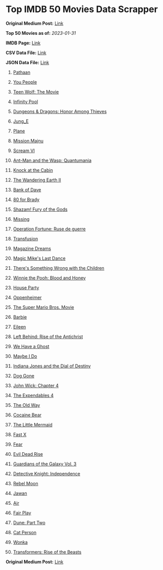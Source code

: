 # Top IMDB 50 Movies Data Scrapper

**Original Medium Post:** [Link](https://medium.com/@nishantsahoo/which-movie-should-i-watch-5c83a3c0f5b1) 

**Top 50 Movies as of:** _2023-01-31_

**IMDB Page:** [Link](http://www.imdb.com/search/title?release_date=2023,2023&title_type=feature)

**CSV Data File:** [Link](/Data/data.csv)

**JSON Data File:** [Link](/Data/data.json)

1. [Pathaan](https://www.imdb.com/title/tt12844910/?ref_=adv_li_tt)

2. [You People](https://www.imdb.com/title/tt14826022/?ref_=adv_li_tt)

3. [Teen Wolf: The Movie](https://www.imdb.com/title/tt15486810/?ref_=adv_li_tt)

4. [Infinity Pool](https://www.imdb.com/title/tt10365998/?ref_=adv_li_tt)

5. [Dungeons & Dragons: Honor Among Thieves](https://www.imdb.com/title/tt2906216/?ref_=adv_li_tt)

6. [Jung_E](https://www.imdb.com/title/tt22352848/?ref_=adv_li_tt)

7. [Plane](https://www.imdb.com/title/tt5884796/?ref_=adv_li_tt)

8. [Mission Majnu](https://www.imdb.com/title/tt13131232/?ref_=adv_li_tt)

9. [Scream VI](https://www.imdb.com/title/tt17663992/?ref_=adv_li_tt)

10. [Ant-Man and the Wasp: Quantumania](https://www.imdb.com/title/tt10954600/?ref_=adv_li_tt)

11. [Knock at the Cabin](https://www.imdb.com/title/tt15679400/?ref_=adv_li_tt)

12. [The Wandering Earth II](https://www.imdb.com/title/tt13539646/?ref_=adv_li_tt)

13. [Bank of Dave](https://www.imdb.com/title/tt14308636/?ref_=adv_li_tt)

14. [80 for Brady](https://www.imdb.com/title/tt18079362/?ref_=adv_li_tt)

15. [Shazam! Fury of the Gods](https://www.imdb.com/title/tt10151854/?ref_=adv_li_tt)

16. [Missing](https://www.imdb.com/title/tt10855768/?ref_=adv_li_tt)

17. [Operation Fortune: Ruse de guerre](https://www.imdb.com/title/tt7985704/?ref_=adv_li_tt)

18. [Transfusion](https://www.imdb.com/title/tt14873054/?ref_=adv_li_tt)

19. [Magazine Dreams](https://www.imdb.com/title/tt13652142/?ref_=adv_li_tt)

20. [Magic Mike's Last Dance](https://www.imdb.com/title/tt16280138/?ref_=adv_li_tt)

21. [There's Something Wrong with the Children](https://www.imdb.com/title/tt16127696/?ref_=adv_li_tt)

22. [Winnie the Pooh: Blood and Honey](https://www.imdb.com/title/tt19623240/?ref_=adv_li_tt)

23. [House Party](https://www.imdb.com/title/tt8005118/?ref_=adv_li_tt)

24. [Oppenheimer](https://www.imdb.com/title/tt15398776/?ref_=adv_li_tt)

25. [The Super Mario Bros. Movie](https://www.imdb.com/title/tt6718170/?ref_=adv_li_tt)

26. [Barbie](https://www.imdb.com/title/tt1517268/?ref_=adv_li_tt)

27. [Eileen](https://www.imdb.com/title/tt5198890/?ref_=adv_li_tt)

28. [Left Behind: Rise of the Antichrist](https://www.imdb.com/title/tt16174868/?ref_=adv_li_tt)

29. [We Have a Ghost](https://www.imdb.com/title/tt7798604/?ref_=adv_li_tt)

30. [Maybe I Do](https://www.imdb.com/title/tt20879602/?ref_=adv_li_tt)

31. [Indiana Jones and the Dial of Destiny](https://www.imdb.com/title/tt1462764/?ref_=adv_li_tt)

32. [Dog Gone](https://www.imdb.com/title/tt15334430/?ref_=adv_li_tt)

33. [John Wick: Chapter 4](https://www.imdb.com/title/tt10366206/?ref_=adv_li_tt)

34. [The Expendables 4](https://www.imdb.com/title/tt3291150/?ref_=adv_li_tt)

35. [The Old Way](https://www.imdb.com/title/tt8593824/?ref_=adv_li_tt)

36. [Cocaine Bear](https://www.imdb.com/title/tt14209916/?ref_=adv_li_tt)

37. [The Little Mermaid](https://www.imdb.com/title/tt5971474/?ref_=adv_li_tt)

38. [Fast X](https://www.imdb.com/title/tt5433140/?ref_=adv_li_tt)

39. [Fear](https://www.imdb.com/title/tt12830948/?ref_=adv_li_tt)

40. [Evil Dead Rise](https://www.imdb.com/title/tt13345606/?ref_=adv_li_tt)

41. [Guardians of the Galaxy Vol. 3](https://www.imdb.com/title/tt6791350/?ref_=adv_li_tt)

42. [Detective Knight: Independence](https://www.imdb.com/title/tt22394702/?ref_=adv_li_tt)

43. [Rebel Moon](https://www.imdb.com/title/tt14998742/?ref_=adv_li_tt)

44. [Jawan](https://www.imdb.com/title/tt15354916/?ref_=adv_li_tt)

45. [Air](https://www.imdb.com/title/tt16419074/?ref_=adv_li_tt)

46. [Fair Play](https://www.imdb.com/title/tt16304446/?ref_=adv_li_tt)

47. [Dune: Part Two](https://www.imdb.com/title/tt15239678/?ref_=adv_li_tt)

48. [Cat Person](https://www.imdb.com/title/tt14647404/?ref_=adv_li_tt)

49. [Wonka](https://www.imdb.com/title/tt6166392/?ref_=adv_li_tt)

50. [Transformers: Rise of the Beasts](https://www.imdb.com/title/tt5090568/?ref_=adv_li_tt)

**Original Medium Post:** [Link](https://medium.com/@nishantsahoo/which-movie-should-i-watch-5c83a3c0f5b1) 
